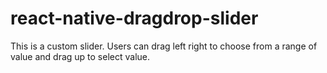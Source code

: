 # react-native-dragdrop-slider
This is a custom slider. Users can drag left right to choose from a range of value and drag up to select value.
